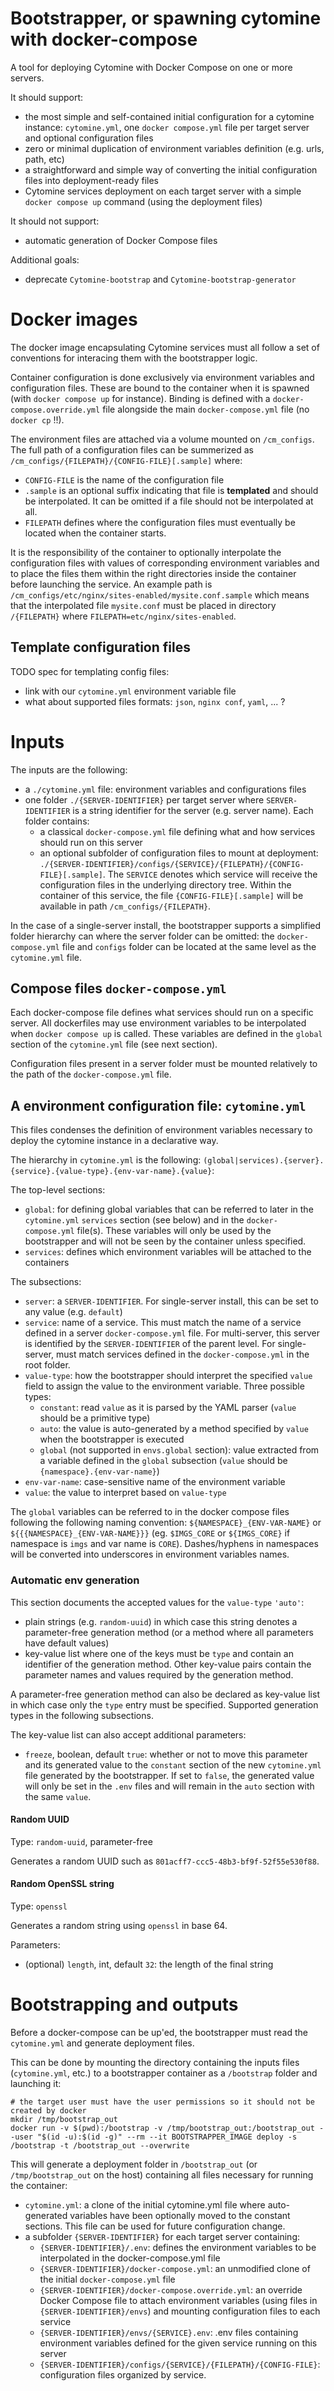# Bootstrapper, or spawning cytomine with docker-compose

A tool for deploying Cytomine with Docker Compose on one or more servers.

It should support:
- the most simple and self-contained initial configuration for a cytomine instance: `cytomine.yml`, one `docker compose.yml` file per target server and optional configuration files
- zero or minimal duplication of environment variables definition (e.g. urls, path, etc)
- a straightforward and simple way of converting the initial configuration files into deployment-ready files
- Cytomine services deployment on each target server with a simple `docker compose up` command (using the deployment files)

It should not support:
- automatic generation of Docker Compose files

Additional goals:
- deprecate `Cytomine-bootstrap` and `Cytomine-bootstrap-generator`

# Docker images 

The docker image encapsulating Cytomine services must all follow a set of conventions for interacing them with the bootstrapper logic. 

Container configuration is done exclusively via environment variables and configuration files. These are bound to the container when it is spawned (with `docker compose up` for instance). Binding is defined with a `docker-compose.override.yml` file alongside the main `docker-compose.yml` file (no `docker cp` !!). 

The environment files are attached via a volume mounted on `/cm_configs`. The full path of a configuration files can be summerized as `/cm_configs/{FILEPATH}/{CONFIG-FILE}[.sample]` where:

- `CONFIG-FILE` is the name of the configuration file
- `.sample` is an optional suffix indicating that file is **templated** and should be interpolated. It can be omitted if a file should not be interpolated at all.
- `FILEPATH` defines where the configuration files must eventually be located when the container starts.  

It is the responsibility of the container to optionally interpolate the configuration files with values of corresponding environment variables and to place the files them within the right directories inside the container before launching the service. An example path is `/cm_configs/etc/nginx/sites-enabled/mysite.conf.sample` which means that the interpolated file `mysite.conf` must be placed in directory `/{FILEPATH}` where `FILEPATH=etc/nginx/sites-enabled`.   

## Template configuration files
TODO spec for templating config files:
- link with our `cytomine.yml` environment variable file 
- what about supported files formats: `json`, `nginx conf`, `yaml`, ... ?

# Inputs

The inputs are the following:

- a `./cytomine.yml` file: environment variables and configurations files
- one folder `./{SERVER-IDENTIFIER}` per target server where `SERVER-IDENTIFIER` is a string identifier for the server (e.g. server name). Each folder contains:
  - a classical `docker-compose.yml` file defining what and how services should run on this server
  - an optional subfolder of configuration files to mount at deployment: `./{SERVER-IDENTIFIER}/configs/{SERVICE}/{FILEPATH}/{CONFIG-FILE}[.sample]`. The `SERVICE` denotes which service will receive the configuration files in the underlying directory tree. Within the container of this service, the file `{CONFIG-FILE}[.sample]` will be available in path `/cm_configs/{FILEPATH}`.  

In the case of a single-server install, the bootstrapper supports a simplified folder hierarchy can where the server folder can be omitted: the `docker-compose.yml` file and `configs` folder can be located at the same level as the `cytomine.yml` file. 

## Compose files `docker-compose.yml`

Each docker-compose file defines what services should run on a specific server. All dockerfiles may use environment variables to be interpolated when `docker compose up` is called. These variables are defined in the `global` section of the `cytomine.yml` file (see next section).

Configuration files present in a server folder must be mounted relatively to the path of the `docker-compose.yml` file.

## A environment configuration file: `cytomine.yml`

This files condenses the definition of environment variables necessary to deploy the cytomine instance in a declarative way. 

The hierarchy in `cytomine.yml` is the following: `(global|services).{server}.{service}.{value-type}.{env-var-name}.{value}`:

The top-level sections:

- `global`: for defining global variables that can be referred to later in the `cytomine.yml` `services` section (see below) and in the `docker-compose.yml` file(s). These variables will only be used by the bootstrapper and will not be seen by the container unless specified.
- `services`: defines which environment variables will be attached to the containers

The subsections:

- `server`: a `SERVER-IDENTIFIER`. For single-server install, this can be set to any value (e.g. `default`)
- `service`: name of a service. This must match the name of a service defined in a server `docker-compose.yml` file. For multi-server, this server is identified by the `SERVER-IDENTIFIER` of the parent level. For single-server, must match services defined in the `docker-compose.yml` in the root folder.
- `value-type`: how the bootstrapper should interpret the specified `value` field to assign the value to the environment variable. Three possible types:
    - `constant`: read `value` as it is parsed by the YAML parser (`value` should be a primitive type) 
    - `auto`: the value is auto-generated by a method specified by `value` when the bootstrapper is executed
    - `global` (not supported in `envs.global` section): value extracted from a variable defined in the `global` subsection (`value` should be `{namespace}.{env-var-name}`) 
- `env-var-name`: case-sensitive name of the environment variable
- `value`: the value to interpret based on `value-type`

The `global` variables can be referred to in the docker compose files following the following naming convention: `${NAMESPACE}_{ENV-VAR-NAME}` or `${{{NAMESPACE}_{ENV-VAR-NAME}}}` (eg. `$IMGS_CORE` or `${IMGS_CORE}` if namespace is `imgs` and var name is `CORE`). Dashes/hyphens in namespaces will be converted into underscores in environment variables names.

### Automatic env generation
This section documents the accepted values for the `value-type` `'auto'`:

- plain strings (e.g. `random-uuid`) in which case this string denotes a parameter-free generation method (or a method where all parameters have default values)
- key-value list where one of the keys must be `type` and contain an identifier of the generation method. Other key-value pairs contain the parameter names and values required by the generation method. 

A parameter-free generation method can also be declared as key-value list in which case only the `type` entry must be specified. Supported generation types in the following subsections.

The key-value list can also accept additional parameters:

- `freeze`, boolean, default `true`: whether or not to move this parameter and its generated value to the `constant` section of the new `cytomine.yml` file generated by the bootstrapper. If set to `false`, the generated value will only be set in the `.env` files and will remain in the `auto` section with the same `value`. 


#### Random UUID

Type: `random-uuid`, parameter-free

Generates a random UUID such as `801acff7-ccc5-48b3-bf9f-52f55e530f88`.

#### Random OpenSSL string

Type: `openssl`

Generates a random string using `openssl` in base 64.

Parameters:
- (optional) `length`, int, default `32`: the length of the final string    

# Bootstrapping and outputs

Before a docker-compose can be up'ed, the bootstrapper must read the `cytomine.yml` and generate deployment files.

This can be done by mounting the directory containing the inputs files (`cytomine.yml`, etc.) to a bootstrapper container as a `/bootstrap` folder and launching it:

```
# the target user must have the user permissions so it should not be created by docker
mkdir /tmp/bootstrap_out
docker run -v $(pwd):/bootstrap -v /tmp/bootstrap_out:/bootstrap_out --user "$(id -u):$(id -g)" --rm --it BOOTSTRAPPER_IMAGE deploy -s /bootstrap -t /bootstrap_out --overwrite
```

This will generate a deployment folder in `/bootstrap_out` (or `/tmp/bootstrap_out` on the host) containing all files necessary for running the container:

- `cytomine.yml`: a clone of the initial cytomine.yml file where auto-generated variables have been optionally moved to the constant sections. This file can be used for future configuration change.
- a subfolder `{SERVER-IDENTIFIER}` for each target server containing:
  - `{SERVER-IDENTIFIER}/.env`: defines the environment variables to be interpolated in the docker-compose.yml file
  - `{SERVER-IDENTIFIER}/docker-compose.yml`: an unmodified clone of the initial `docker-compose.yml` file 
  - `{SERVER-IDENTIFIER}/docker-compose.override.yml`: an override Docker Compose file to attach environment variables (using files in `{SERVER-IDENTIFIER}/envs`) and mounting configuration files to each service
  - `{SERVER-IDENTIFIER}/envs/{SERVICE}.env`: .env files containing environment variables defined for the given service running on this server
  - `{SERVER-IDENTIFIER}/configs/{SERVICE}/{FILEPATH}/{CONFIG-FILE}`: configuration files organized by service.
